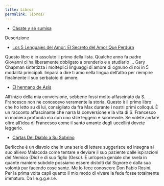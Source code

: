 ```yaml
---
title: Libros
permalink: libros/
---
```


- [Cásate y sé sumisa](http://www.amazon.es/gp/product/8494052535/ref=as_li_ss_tl?ie=UTF8&camp=3626&creative=24822&creativeASIN=8494052535&linkCode=as2&tag=5p2pes-21)

Descrizione

- [Los 5 Lenguajes del Amor: El Secreto del Amor Que Perdura](http://www.amazon.es/gp/product/078991977X/ref=as_li_ss_tl?ie=UTF8&camp=3626&creative=24822&creativeASIN=078991977X&linkCode=as2&tag=5p2pes-21)

Questo libro è in assoluto il primo della lista. Qualche anno fa padre Giovanni ci ha liberamente obbligato a prenderlo e a studiarlo … Gary Chapman sintetizza i molteplici linguaggi di amore di ognuno di noi in 5 modalità principali. Impara a dire ti amo nella lingua dell’altro per riempire finalmente il suo serbatoio di amore.

- [El hermano de Asís](http://www.amazon.es/gp/product/8428517282/ref=as_li_ss_tl?ie=UTF8&camp=3626&creative=24822&creativeASIN=8428517282&linkCode=as2&tag=5p2pes-21)

All’inizio della mia conversione, sebbene fossi molto affascinato da S. Francesco non ne conoscevo veramente la storia. Questo è il primo libro che ho letto su di lui, consigliato da fra Max durante i nostri primi colloqui. È un racconto affascinante che narra la conversione e la vita di S. Francesco in maniera profonda ma con uno stile leggero e scorrevole. Se volete andare oltre all’idea di Francesco come il santo amante degli uccellini dovete leggerlo.

- [Cartas Del Diablo a Su Sobrino](http://www.amazon.es/gp/product/006114004X/ref=as_li_ss_tl?ie=UTF8&camp=3626&creative=24822&creativeASIN=006114004X&linkCode=as2&tag=5p2pes-21)

Berlicche è un diavolo che in una serie di lettere suggerisce ed insegna al suo allievo Malacoda come tentare e deviare il suo paziente dalle ispirazioni del Nemico (Dio) e di suo figlio (Gesù). È un’opera geniale che svela in quante maniere subdole possiamo essere distolti dal Signore e dalla sua volontà pur facendo cose sante. Me lo fece conoscere Don Fabio Rosini. Per la prima volta capii quanto il mio modo di vivere la fede fosse totalmente immaturo. Da l.e.g.g.e.r.e.

